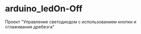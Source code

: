 # arduino_ledOn-Off
Проект "Управление светодиодом с использованием кнопки и сглаживания дребезга" 
